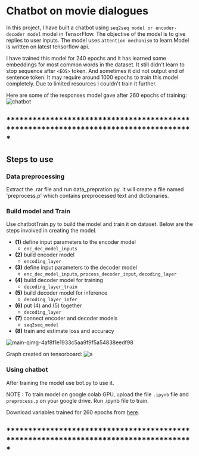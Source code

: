 # Chatbot on movie dialogues

In this project, I have built a chatbot using `seq2seq model or encoder-decoder model` model in TensorFlow. The objective of the model is to give replies to user inputs.
The model uses `attention mechanism` to learn.Model is written on latest tensorflow api.


I have trained this model for 240 epochs and it has learned some embeddings for most common words in the dataset. It still didn't learn to stop sequence after `<EOS>` token. And sometimes it did not output end of sentence token.
It may require around 1000 epochs to train this model completely. Due to limited resources I couldn't train it further.

Here are some of the responses model gave after 260 epochs of training:
![chatbot](https://user-images.githubusercontent.com/26195811/44617632-bbd0b700-a883-11e8-980e-79c9de65a5c0.png)



## *************************************************************************************




## Steps to use
### Data preprocessing
Extract the .rar file and run data_prepration.py. It will create a file named 'preprocess.p' which contains preprocessed text and dictionaries.

### Build model and Train
Use chatbotTrain.py to build the model and train it on dataset. Below are the steps involved in creating the model.

- __(1)__ define input parameters to the encoder model
  - `enc_dec_model_inputs`
- __(2)__ build encoder model
  - `encoding_layer`
- __(3)__ define input parameters to the decoder model
  - `enc_dec_model_inputs`, `process_decoder_input`, `decoding_layer`
- __(4)__ build decoder model for training
  - `decoding_layer_train`
- __(5)__ build decoder model for inference
  - `decoding_layer_infer`
- __(6)__ put (4) and (5) together
  - `decoding_layer`
- __(7)__ connect encoder and decoder models
  - `seq2seq_model`
- __(8)__ train and estimate loss and accuracy


![main-qimg-4af8f1e1933c5aa9f9f5a54838eedf98](https://user-images.githubusercontent.com/26195811/44617672-89738980-a884-11e8-97af-31cd3954c219.png)


Graph created on tensorboard:
![a](https://user-images.githubusercontent.com/26195811/44617682-b9229180-a884-11e8-8638-cdc9bf0b612c.png)


### Using chatbot
After training the model use bot.py to use it.


NOTE : To train model on google colab GPU, upload the file `.ipynb` file and `preprocess.p` on your google drive. Run .ipynb file to train.


Download variables trained for 260 epochs from [here](https://drive.google.com/open?id=1ne6GOcvZ0gxPD2jV0nOtWRif2b8Dyw9o).

## *************************************************************************************




